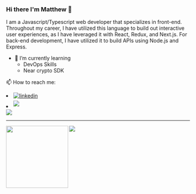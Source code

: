 ### Hi there I'm Matthew 👋

I am a Javascript/Typescript web developer that specializes in front-end. Throughout my career, I have utilized this language to build out interactive user experiences, as I have leveraged it with React, Redux, and Next.js. For back-end development, I have utilized it to build APIs using Node.js and Express.

- 🌱 I’m currently learning
  - DevOps Skills
  - Near crypto SDK
    
<div align='left'>
<p>📫 How to reach me:</p>
<li>
<a href="https://www.linkedin.com/in/matthew-nicholson-bb91aa23a/" target="_blank">
<img src="https://img.shields.io/badge/linkedin:  MatthewNicholson-%2300acee.svg?color=405DE6&style=for-the-badge&logo=linkedin&logoColor=white" alt=linkedin style="margin-bottom: 5px;"/>
</a>
</li>
<li>
<a href="mailto:thematthewnicholson@gmail.com" target="_blank">
<img src="https://img.shields.io/badge/gmail:  MatthewNicholson-%23EA4335.svg?style=for-the-badge&logo=gmail&logoColor=white" t=mail style="margin-bottom: 5px;" />
</a>
</li>
	
</ul>
</div>
<img src="https://user-images.githubusercontent.com/73097560/115834477-dbab4500-a447-11eb-908a-139a6edaec5c.gif">


---

<div>
  <img height="170" align="left" src="https://github-readme-stats.vercel.app/api?username=glowupmatt&count_private=true&include_all_commits=true" />
  <img src="https://github-readme-stats.vercel.app/api/top-langs/?username=glowupmatt&layout=compact" />
</div>

